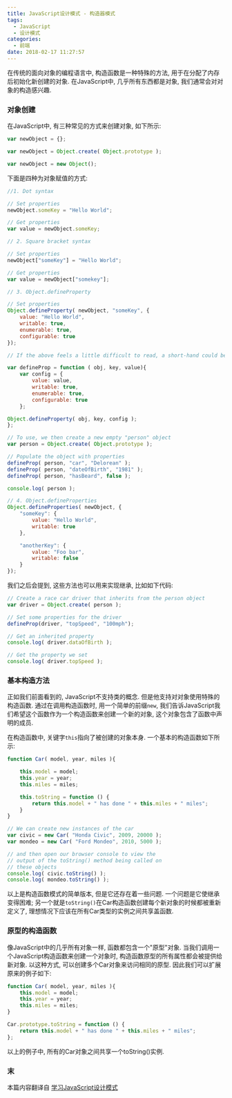 ```yaml
---
title: JavaScript设计模式 - 构造器模式
tags:
  - JavaScript
  - 设计模式
categories:
  - 前端
date: 2018-02-17 11:27:57
---
```



在传统的面向对象的编程语言中, 构造函数是一种特殊的方法, 用于在分配了内存后初始化新创建的对象. 在JavaScript中, 几乎所有东西都是对象, 我们通常会对对象的构造感兴趣.

<!-- more -->
### 对象创建
在JavaScript中, 有三种常见的方式来创建对象, 如下所示:

```javascript
var newObject = {};

var newObject = Object.create( Object.prototype );

var newObject = new Object();
```

下面是四种为对象赋值的方式:

```javascript
//1. Dot syntax

// Set properties
newObject.someKey = "Hello World";

// Get properties
var value = newObject.someKey;

// 2. Square bracket syntax

// Set properties
newObject["someKey"] = "Hello World";

// Get properties
var value = newObject["somekey"];

// 3. Object.defineProperty

// Set properties
Object.defineProperty( newObject, "someKey", {
	value: "Hello World",
	writable: true,
	enumerable: true,
	configurable: true
});

// If the above feels a little difficult to read, a short-hand could be written as follows

var defineProp = function ( obj, key, value){
	var config = {
		value: value,
		writable: true,
		enumerable: true,
		configurable: true
	};

Object.defineProperty( obj, key, config );
};

// To use, we then create a new empty "person" object
var person = Object.create( Object.prototype );

// Populate the object with properties
defineProp( person, "car", "Delorean" );
defineProp( person, "dateOfBirth", "1981" );
defineProp( person, "hasBeard", false );

console.log( person );

// 4. Object.defineProperties
Object.defineProperties( newObject, {
	"someKey": {
		value: "Hello World",
		writable: true
	},

	"anotherKey": {
		value: "Foo bar",
		writable: false
	}
});

```

我们之后会提到, 这些方法也可以用来实现继承, 比如如下代码:

```javascript
// Create a race car driver that inherits from the person object
var driver = Object.create( person );

// Set some properties for the driver
defineProp(driver, "topSpeed", "100mph");

// Get an inherited property
console.log( driver.dataOfBirth );

// Get the property we set
console.log( driver.topSpeed );
```


### 基本构造方法

正如我们前面看到的, JavaScript不支持类的概念. 但是他支持对对象使用特殊的构造函数. 通过在调用构造函数时, 用一个简单的前缀`new`, 我们告诉JavaScript我们希望这个函数作为一个构造函数来创建一个新的对象, 这个对象包含了函数中声明的成员.  

在构造函数中, 关键字`this`指向了被创建的对象本身. 一个基本的构造函数如下所示:

```javascript
function Car( model, year, miles ){

	this.model = model;
	this.year = year;
	this.miles = miles;

	this.toString = function () {
		return this.model + " has done " + this.miles + " miles";
	}
}

// We can create new instances of the car
var civic = new Car( "Honda Civic", 2009, 20000 );
var mondeo = new Car( "Ford Mondeo", 2010, 5000 );

// and then open our browser console to view the
// output of the toString() method being called on
// these objects
console.log( civic.toString() );
console.log( mondeo.toString() );
```
以上是构造函数模式的简单版本, 但是它还存在着一些问题. 一个问题是它使继承变得困难; 另一个就是`toString()`在Car构造函数创建每个新对象的时候都被重新定义了, 理想情况下应该在所有Car类型的实例之间共享盖函数.

### 原型的构造函数
像JavaScript中的几乎所有对象一样, 函数都包含一个"原型"对象. 当我们调用一个JavaScript构造函数来创建一个对象时, 构造函数原型的所有属性都会被提供给新对象. 以这种方式, 可以创建多个Car对象来访问相同的原型. 因此我们可以扩展原来的例子如下:

```javascript
function Car( model, year, miles ){
	this.model = model;
	this.year = year;
	this.miles = miles;
}

Car.prototype.toString = function () {
	return this.model + " has done " + this.miles + " miles";
};
```

以上的例子中, 所有的Car对象之间共享一个toString()实例.

### 末
本篇内容翻译自 [学习JavaScript设计模式](https://addyosmani.com/resources/essentialjsdesignpatterns/book/index.html#constructorpatternjavascript)
